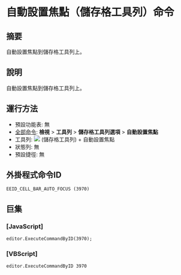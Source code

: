 # 自動設置焦點（儲存格工具列）命令

## 摘要

自動設置焦點到儲存格工具列上。

## 說明

自動設置焦點到儲存格工具列上。

## 運行方法

- 預設功能表: 無
- [全部命令](../tools/all_commands): **檢視** >
**工具列** \> **儲存格工具列選項** \> **自動設置焦點**
- 工具列: ![](../../images/commonsettings..png) (儲存格工具列) \+ 自動設置焦點
- 狀態列: 無
- 預設捷徑: 無

## 外掛程式命令ID

```
EEID_CELL_BAR_AUTO_FOCUS (3970)
```

## 巨集

### \[JavaScript\]

```
editor.ExecuteCommandByID(3970);
```

### \[VBScript\]

```
editor.ExecuteCommandByID 3970
```
